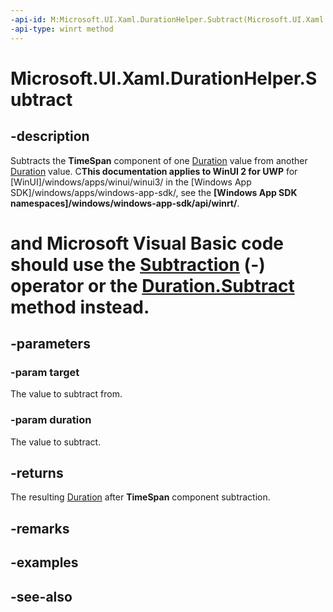```yaml
---
-api-id: M:Microsoft.UI.Xaml.DurationHelper.Subtract(Microsoft.UI.Xaml.Duration,Microsoft.UI.Xaml.Duration)
-api-type: winrt method
---
```


<!-- Method syntax
public Windows.UI.Xaml.Duration Subtract(Windows.UI.Xaml.Duration target, Windows.UI.Xaml.Duration duration)
-->

# Microsoft.UI.Xaml.DurationHelper.Subtract

## -description

Subtracts the **TimeSpan** component of one [Duration](duration.md) value from another [Duration](duration.md) value. C**This documentation applies to WinUI 2 for UWP** for [WinUI]/windows/apps/winui/winui3/ in the [Windows App SDK]/windows/apps/windows-app-sdk/, see the **[Windows App SDK namespaces]/windows/windows-app-sdk/api/winrt/**.

# and Microsoft Visual Basic code should use the [Subtraction](/dotnet/api/windows.ui.xaml.duration.op_subtraction?view=dotnet-uwp-10.0&preserve-view=true) (-) operator or the [Duration.Subtract](/dotnet/api/windows.ui.xaml.duration.subtract?view=dotnet-uwp-10.0&preserve-view=true) method instead.

## -parameters

### -param target

The value to subtract from.

### -param duration

The value to subtract.

## -returns

The resulting [Duration](duration.md) after **TimeSpan** component subtraction.

## -remarks

## -examples

## -see-also
